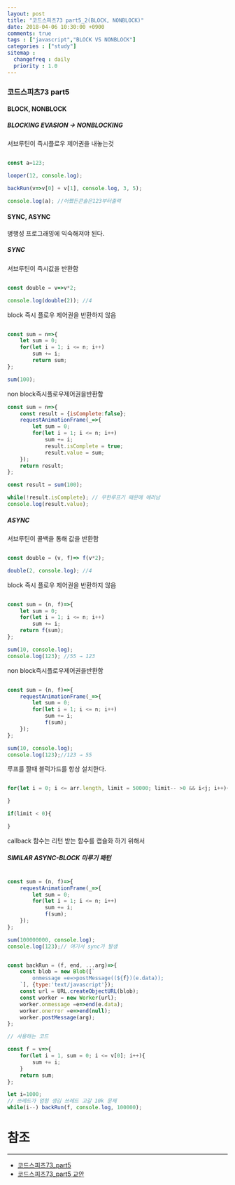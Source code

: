 ```yaml
---
layout: post
title: "코드스피츠73 part5_2(BLOCK, NONBLOCK)"
date: 2018-04-06 10:30:00 +0900
comments: true
tags : ["javascript","BLOCK VS NONBLOCK"]
categories : ["study"]
sitemap :
  changefreq : daily
  priority : 1.0
---
```


### 코드스피츠73 part5

#### BLOCK, NONBLOCK

##### BLOCKING EVASION -> NONBLOCKING

서브루틴이 즉시플로우 제어권을 내놓는것

```javascript

const a=123;

looper(12, console.log);

backRun(v=>v[0] + v[1], console.log, 3, 5);

console.log(a); //어쨌든콘솔은123부터출력

```

#### SYNC, ASYNC

병행성 프로그래밍에 익숙해져야 된다.

##### SYNC

서브루틴이 즉시값을 반환함

```javascript

const double = v=>v*2;

console.log(double(2)); //4


```

block 즉시 플로우 제어권을 반환하지 않음

```javascript

const sum = n=>{
	let sum = 0;
	for(let i = 1; i <= n; i++) 
		sum += i;
		return sum;
};

sum(100);

```

non block즉시플로우제어권을반환함

```javascript
const sum = n=>{
	const result = {isComplete:false};
	requestAnimationFrame(_=>{
		let sum = 0;
		for(let i = 1; i <= n; i++) 
			sum += i;
			result.isComplete = true;
			result.value = sum;
	});
	return result;
};

const result = sum(100);

while(!result.isComplete); // 무한루프기 때문에 에러남
console.log(result.value); 

```
##### ASYNC

서브루틴이 콜백을 통해 값을 반환함
 
```javascript

const double = (v, f)=> f(v*2); 

double(2, console.log); //4

```

block 즉시 플로우 제어권을 반환하지 않음

```javascript

const sum = (n, f)=>{
	let sum = 0;
	for(let i = 1; i <= n; i++) 
		sum += i;
	return f(sum);
};

sum(10, console.log);
console.log(123); //55 → 123

```

non block즉시플로우제어권을반환함

```javascript

const sum = (n, f)=>{
	requestAnimationFrame(_=>{
		let sum = 0;
		for(let i = 1; i <= n; i++) 
			sum += i;
			f(sum);
	});
};

sum(10, console.log);
console.log(123);//123 → 55

```

루프를 짤때 블럭가드를 항상 설치한다.

```javascript

for(let i = 0; i <= arr.length, limit = 50000; limit-- >0 && i<j; i++){

}

if(limit < 0){

}

```

callback 함수는 리턴 받는 함수를 캡슐화 하기 위해서 

##### SIMILAR ASYNC-BLOCK 미루기 패턴 


```javascript

const sum = (n, f)=>{
	requestAnimationFrame(_=>{
		let sum = 0;
		for(let i = 1; i <= n; i++) 
			sum += i;
			f(sum);
	});
};

sum(100000000, console.log);
console.log(123);// 여기서 sync가 발생

```


```javascript

const backRun = (f, end, ...arg)=>{
	const blob = new Blob([`
		onmessage =e=>postMessage((${f})(e.data));
	`], {type:'text/javascript'});
	const url = URL.createObjectURL(blob);
	const worker = new Worker(url);
	worker.onmessage =e=>end(e.data);
	worker.onerror =e=>end(null);
	worker.postMessage(arg);
};

// 사용하는 코드 

const f = v=>{
	for(let i = 1, sum = 0; i <= v[0]; i++){
		sum += i;
	}
	return sum;
};

let i=1000;
// 쓰레드가 엄청 생김 쓰레드 고갈 10k 문제
while(i--) backRun(f, console.log, 100000);

```



# 참조 
-----
* [코드스피츠73_part5](https://www.youtube.com/watch?v=BeFekctVoq0)
* [코드스피츠73_part5 교안](https://onedrive.live.com/?authkey=%21AM2CnCfuu1K5R5g&cid=AE0BF2746200B9CD&id=AE0BF2746200B9CD%2156080&parId=AE0BF2746200B9CD%2146307&o=OneUp)
